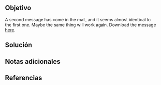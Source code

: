 ## Objetivo
A second message has come in the mail, and it seems almost identical to the first one. Maybe the same thing will work again. Download the message [here](https://artifacts.picoctf.net/c/182/message.txt).

## Solución
## Notas adicionales
## Referencias
